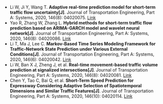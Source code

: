 * Li W, Ji Y, Wang T. <b>Adaptive real-time prediction model for short-term traffic flow uncertainty[J]</b>. Journal of Transportation Engineering, Part A: Systems, 2020, 146(8): 04020075. [Link](https://ascelibrary.org/doi/abs/10.1061/JTEPBS.0000396)
* Yao R, Zhang W, Zhang L. <b>Hybrid methods for short-term traffic flow prediction based on ARIMA-GARCH model and wavelet neural network[J]</b>. Journal of Transportation Engineering, Part A: Systems, 2020, 146(8): 04020086. [Link](https://ascelibrary.org/doi/full/10.1061/JTEPBS.0000388)
* Li T, Ma J, Lee C. <b>Markov-Based Time Series Modeling Framework for Traffic-Network State Prediction under Various External Conditions[J]</b>. Journal of Transportation Engineering, Part A: Systems, 2020, 146(6): 04020042. [Link](https://ascelibrary.org/doi/abs/10.1061/JTEPBS.0000347)
* Li W, Ban X J, Zheng J, et al. <b>Real-time movement-based traffic volume prediction at signalized intersections[J]</b>. Journal of Transportation Engineering, Part A: Systems, 2020, 146(8): 04020081. [Link](https://ascelibrary.org/doi/abs/10.1061/JTEPBS.0000384)
* Chen Y, Tao C, Bai Q, et al. <b>Short-Term Speed Prediction for Expressway Considering Adaptive Selection of Spatiotemporal Dimensions and Similar Traffic Features[J]</b>. Journal of Transportation Engineering, Part A: Systems, 2020, 146(10): 04020114. [Link](https://ascelibrary.org/doi/abs/10.1061/JTEPBS.0000435)